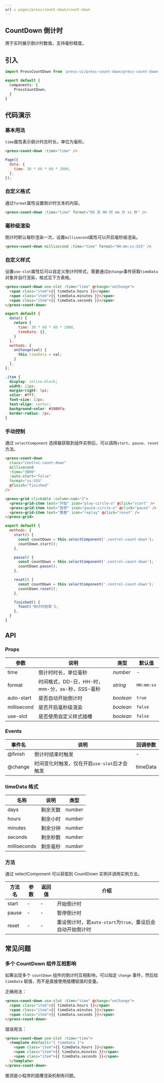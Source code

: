 ```yaml
---
url : pages/press/count-down/count-down
---
```


## CountDown 倒计时

用于实时展示倒计时数值，支持毫秒精度。


## 引入

```ts
import PressCountDown from 'press-ui/press-count-down/press-count-down';

export default {
  components: {
    PressCountDown,
  }
}
```

## 代码演示

### 基本用法

`time`属性表示倒计时总时长，单位为毫秒。

```html
<press-count-down :time="time" />
```

```js
Page({
  data: {
    time: 30 * 60 * 60 * 1000,
  },
});
```

### 自定义格式

通过`format`属性设置倒计时文本的内容。

```html
<press-count-down :time="time" format="DD 天 HH 时 mm 分 ss 秒" />
```

### 毫秒级渲染

倒计时默认每秒渲染一次，设置`millisecond`属性可以开启毫秒级渲染。

```html
<press-count-down millisecond :time="time" format="HH:mm:ss:SSS" />
```

### 自定义样式

设置`use-slot`属性后可以自定义倒计时样式，需要通过`@change`事件获取`timeData`对象并自行渲染，格式见下方表格。

```html
<press-count-down use-slot :time="time" @change="onChange">
  <span class="item">{{ timeData.hours }}</span>
  <span class="item">{{ timeData.minutes }}</span>
  <span class="item">{{ timeData.seconds }}</span>
</press-count-down>
```

```js
export default {
  data() {
    return {
      time: 30 * 60 * 60 * 1000,
      timeData: {},
    }
  },
  methods: {
    onChange(val) {
      this.timeData = val;
    }
  },
};
```

```css
.item {
  display: inline-block;
  width: 22px;
  margin-right: 5px;
  color: #fff;
  font-size: 12px;
  text-align: center;
  background-color: #1989fa;
  border-radius: 2px;
}
```

### 手动控制

通过 `selectComponent` 选择器获取到组件实例后，可以调用`start`、`pause`、`reset`方法。

```html
<press-count-down
  class="control-count-down"
  millisecond
  :time="3000"
  :auto-start="false"
  format="ss:SSS"
  @finish="finished"
/>

<press-grid clickable :column-num="3">
  <press-grid-item text="开始" icon="play-circle-o" @click="start" />
  <press-grid-item text="暂停" icon="pause-circle-o" @click="pause" />
  <press-grid-item text="重置" icon="replay" @click="reset" />
</press-grid>
```

```js
export default {
  methods: {
    start() {
      const countDown = this.selectComponent('.control-count-down');
      countDown.start();
    },

    pause() {
      const countDown = this.selectComponent('.control-count-down');
      countDown.pause();
    },

    reset() {
      const countDown = this.selectComponent('.control-count-down');
      countDown.reset();
    },

    finished() {
      Toast('倒计时结束');
    },
  }
}
```

## API

### Props

| 参数        | 说明                                           | 类型      | 默认值     |
| ----------- | ---------------------------------------------- | --------- | ---------- |
| time        | 倒计时时长，单位毫秒                           | _number_  | -          |
| format      | 时间格式，DD-日，HH-时，mm-分，ss-秒，SSS-毫秒 | _string_  | `HH:mm:ss` |
| auto-start  | 是否自动开始倒计时                             | _boolean_ | `true`     |
| millisecond | 是否开启毫秒级渲染                             | _boolean_ | `false`    |
| use-slot    | 是否使用自定义样式插槽                         | _boolean_ | `false`    |

### Events

| 事件名  | 说明                                         | 回调参数 |
| ------- | -------------------------------------------- | -------- |
| @finish | 倒计时结束时触发                             | -        |
| @change | 时间变化时触发，仅在开启`use-slot`后才会触发 | timeData |

### timeData 格式

| 名称         | 说明     | 类型     |
| ------------ | -------- | -------- |
| days         | 剩余天数 | _number_ |
| hours        | 剩余小时 | _number_ |
| minutes      | 剩余分钟 | _number_ |
| seconds      | 剩余秒数 | _number_ |
| milliseconds | 剩余毫秒 | _number_ |

### 方法

通过 selectComponent 可以获取到 CountDown 实例并调用实例方法。

| 方法名 | 参数 | 返回值 | 介绍                                                       |
| ------ | ---- | ------ | ---------------------------------------------------------- |
| start  | -    | -      | 开始倒计时                                                 |
| pause  | -    | -      | 暂停倒计时                                                 |
| reset  | -    | -      | 重设倒计时，若`auto-start`为`true`，重设后会自动开始倒计时 |

## 常见问题

### 多个 CountDown 组件互相影响

如果出现多个 `countDown` 组件的倒计时互相影响，可以指定 `change` 事件，然后给 `timeData` 赋值，而不是直接使用插槽赋值的变量。

正确用法：

```html
<press-count-down use-slot :time="time" @change="onChange">
  <span class="item">{{ timeData.hours }}</span>
  <span class="item">{{ timeData.minutes }}</span>
  <span class="item">{{ timeData.seconds }}</span>
</press-count-down>
```

错误用法：

```html
<press-count-down use-slot :time="time">
  <template #default="{ timeData }">
    <span class="item">{{ timeData.hours }}</span>
    <span class="item">{{ timeData.minutes }}</span>
    <span class="item">{{ timeData.seconds }}</span>
  </template>
</press-count-down>
```

推测是小程序的插槽渲染机制有问题。

